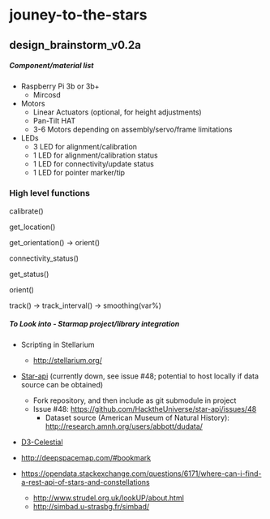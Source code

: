 # jouney-to-the-stars 

## design_brainstorm_v0.2a

##### Component/material list

- Raspberry Pi 3b or 3b+
  - Mircosd
- Motors
  - Linear Actuators (optional, for height adjustments)
  - Pan-Tilt HAT
  - 3-6 Motors depending on assembly/servo/frame limitations
- LEDs
  - 3 LED for alignment/calibration
  - 1 LED for alignment/calibration status
  - 1 LED for connectivity/update status
  - 1 LED for pointer marker/tip

### High level functions

calibrate()

get_location() 

get_orientation() -> orient()

connectivity_status()

get_status()

orient()

track() -> track_interval() -> smoothing(var%)

##### To Look into - Starmap project/library integration 

- Scripting in Stellarium

  - http://stellarium.org/

- [Star-api](https://github.com/HacktheUniverse/star-api) (currently down, see issue #48; potential to host locally if data source can be obtained)

  - Fork repository, and then include as git submodule in project
  - Issue #48: https://github.com/HacktheUniverse/star-api/issues/48
    - Dataset source (American Museum of Natural History): <http://research.amnh.org/users/abbott/dudata/> 

- [D3-Celestial](https://github.com/ofrohn/d3-celestial) 

- http://deepspacemap.com/#bookmark

- https://opendata.stackexchange.com/questions/6171/where-can-i-find-a-rest-api-of-stars-and-constellations

  - http://www.strudel.org.uk/lookUP/about.html
  - http://simbad.u-strasbg.fr/simbad/

  ​